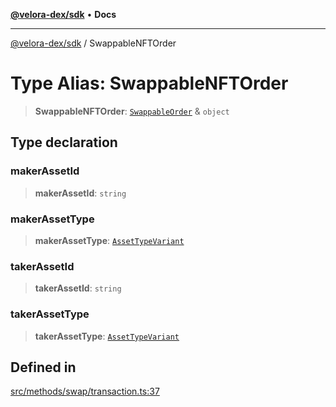 [**@velora-dex/sdk**](../README.md) • **Docs**

***

[@velora-dex/sdk](../globals.md) / SwappableNFTOrder

# Type Alias: SwappableNFTOrder

> **SwappableNFTOrder**: [`SwappableOrder`](SwappableOrder.md) & `object`

## Type declaration

### makerAssetId

> **makerAssetId**: `string`

### makerAssetType

> **makerAssetType**: [`AssetTypeVariant`](AssetTypeVariant.md)

### takerAssetId

> **takerAssetId**: `string`

### takerAssetType

> **takerAssetType**: [`AssetTypeVariant`](AssetTypeVariant.md)

## Defined in

[src/methods/swap/transaction.ts:37](https://github.com/paraswap/paraswap-sdk/blob/master/src/methods/swap/transaction.ts#L37)
